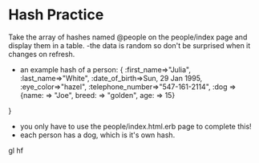 # Hash Practice

Take the array of hashes named @people on the people/index page and display them in a table.
-the data is random so don't be surprised when it changes on refresh.
- an example hash of a person:
{
  :first_name=>"Julia", :last_name=>"White",
 :date_of_birth=>Sun, 29 Jan 1995, :eye_color=>"hazel",
 :telephone_number=>"547-161-2114",
 :dog => {name: => "Joe", breed: => "golden", age: => 15}

 }

- you only have to use the people/index.html.erb page to complete this!
- each person has a dog, which is it's own hash.


gl hf
